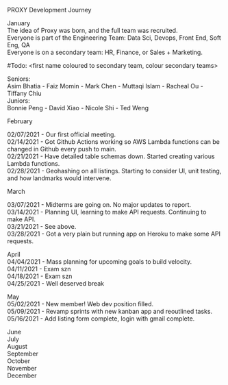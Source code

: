 PROXY Development Journey

January  
The idea of Proxy was born, and the full team was recruited.  
Everyone is part of the Engineering Team: Data Sci, Devops, Front End, Soft Eng, QA  
Everyone is on a secondary team: HR, Finance, or Sales + Marketing.  

#Todo: <first name coloured to secondary team, colour secondary teams>  

Seniors:  
Asim Bhatia  -  Faiz Momin  -  Mark Chen  -  Muttaqi Islam  -  Racheal Ou  -  Tiffany Chiu  
Juniors:  
Bonnie Peng  -  David Xiao  -  Nicole Shi  -  Ted Weng  


February  

02/07/2021 - Our first official meeting.  
02/14/2021 - Got Github Actions working so AWS Lambda functions can be changed in Github every push to main.  
02/21/2021 - Have detailed table schemas down. Started creating various Lambda functions.  
02/28/2021 - Geohashing on all listings. Starting to consider UI, unit testing, and how landmarks would intervene.  

March  
  
03/07/2021 - Midterms are going on. No major updates to report.  
03/14/2021 - Planning UI, learning to make API requests. Continuing to make API.  
03/21/2021 - See above.  
03/28/2021 - Got a very plain but running app on Heroku to make some API requests.  

April  
04/04/2021 - Mass planning for upcoming goals to build velocity.  
04/11/2021 - Exam szn  
04/18/2021 - Exam szn  
04/25/2021 - Well deserved break

May  
05/02/2021 - New member! Web dev position filled.  
05/09/2021 - Revamp sprints with new kanban app and reoutlined tasks.  
05/16/2021 - Add listing form complete, login with gmail complete.  

June  
July  
August  
September  
October  
November  
December  
